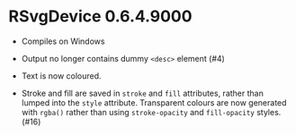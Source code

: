 # RSvgDevice 0.6.4.9000

* Compiles on Windows

* Output no longer contains dummy `<desc>` element (#4)

* Text is now coloured.

* Stroke and fill are saved in `stroke` and `fill` attributes, rather than
  lumped into the `style` attribute. Transparent colours are now generated with
  `rgba()` rather than using `stroke-opacity` and `fill-opacity` styles. (#16)
